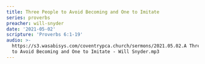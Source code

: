 ```yaml
---
title: Three People to Avoid Becoming and One to Imitate
series: proverbs
preacher: will-snyder
date: '2021-05-02'
scripture: 'Proverbs 6:1-19'
audio: >-
  https://s3.wasabisys.com/coventrypca.church/sermons/2021.05.02.A Three People
  to Avoid Becoming and One to Imitate - Will Snyder.mp3
---
```

